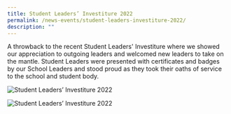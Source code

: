 ```yaml
---
title: Student Leaders’ Investiture 2022
permalink: /news-events/student-leaders-investiture-2022/
description: ""
---
```

A throwback to the recent Student Leaders' Investiture where we showed our appreciation to outgoing leaders and welcomed new leaders to take on the mantle. Student Leaders were presented with certificates and badges by our School Leaders and stood proud as they took their oaths of service to the school and student body.

![Student Leaders’ Investiture 2022](/images/Student%20Leaders’%20Investiture%202022_1.png)

![Student Leaders’ Investiture 2022](/images/Student%20Leaders’%20Investiture%202022_2.png)
